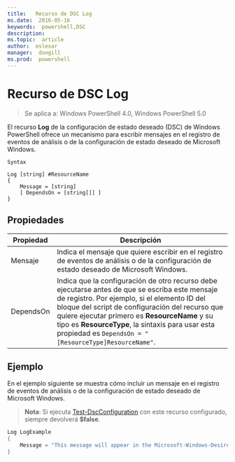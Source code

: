 ```yaml
---
title:   Recurso de DSC Log 
ms.date:  2016-05-16
keywords:  powershell,DSC
description:  
ms.topic:  article
author:  eslesar
manager:  dongill
ms.prod:  powershell
---
```


# Recurso de DSC Log 

> Se aplica a: Windows PowerShell 4.0, Windows PowerShell 5.0

El recurso __Log__ de la configuración de estado deseado (DSC) de Windows PowerShell ofrece un mecanismo para escribir mensajes en el registro de eventos de análisis o de la configuración de estado deseado de Microsoft Windows.

```
Syntax

Log [string] #ResourceName
{
    Message = [string]
    [ DependsOn = [string[]] ]
}
```

## Propiedades
|  Propiedad  |  Descripción   | 
|---|---| 
| Mensaje| Indica el mensaje que quiere escribir en el registro de eventos de análisis o de la configuración de estado deseado de Microsoft Windows.| 
| DependsOn | Indica que la configuración de otro recurso debe ejecutarse antes de que se escriba este mensaje de registro. Por ejemplo, si el elemento ID del bloque del script de configuración del recurso que quiere ejecutar primero es __ResourceName__ y su tipo es __ResourceType__, la sintaxis para usar esta propiedad es `DependsOn = "[ResourceType]ResourceName"`.| 

## Ejemplo

En el ejemplo siguiente se muestra cómo incluir un mensaje en el registro de eventos de análisis o de la configuración de estado deseado de Microsoft Windows.

> **Nota**: Si ejecuta [Test-DscConfiguration](https://technet.microsoft.com/en-us/library/dn407382.aspx) con este recurso configurado, siempre devolverá **$false**.

```powershell 
Log LogExample
{
    Message = "This message will appear in the Microsoft-Windows-Desired State Configuration/Analytic event log."
} 
```



<!--HONumber=May16_HO3-->


